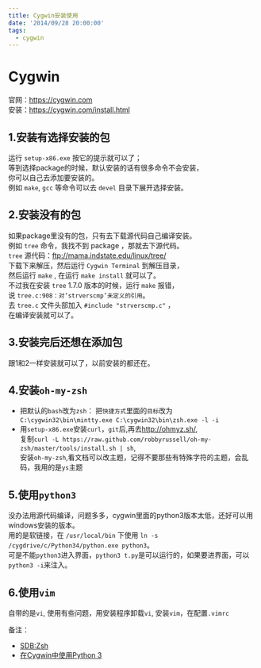 ```yaml
---
title: Cygwin安装使用
date: '2014/09/28 20:00:00'
tags:
  - cygwin
---
```


# Cygwin

官网：<https://cygwin.com><br>
安装：<https://cygwin.com/install.html>

## 1.安装有选择安装的包

运行 `setup-x86.exe` 按它的提示就可以了；<br>
等到选择package的时候，默认安装的话有很多命令不会安装，<br>
你可以自己去添加要安装的。<br>
例如 `make`, `gcc` 等命令可以去 `devel` 目录下展开选择安装。

## 2.安装没有的包

如果package里没有的包，只有去下载源代码自己编译安装。<br>
例如 `tree` 命令，我找不到 package ，那就去下源代码。<br>
`tree` 源代码：<ftp://mama.indstate.edu/linux/tree/><br>
下载下来解压，然后运行 `Cygwin Terminal` 到解压目录，<br>
然后运行 `make` , 在运行 `make install` 就可以了。<br>
不过我在安装 `tree` 1.7.0 版本的时候，运行 `make` 报错，<br>
说 `tree.c:908：对‘strverscmp’未定义的引用`。<br>
去 `tree.c` 文件头部加入 `#include "strverscmp.c"` ，<br>
在编译安装就可以了。

## 3.安装完后还想在添加包

跟1和2一样安装就可以了，以前安装的都还在。

## 4.安装`oh-my-zsh`

- 把默认的`bash`改为`zsh`： 把`快捷方式`里面的`目标`改为`C:\cygwin32\bin\mintty.exe C:\cygwin32\bin\zsh.exe -l -i`
- 用`setup-x86.exe`安装`curl`，`git`后,再去<http://ohmyz.sh/>,<br>
  复制`curl -L https://raw.github.com/robbyrussell/oh-my-zsh/master/tools/install.sh | sh`,<br>
  安装`oh-my-zsh`,看文档可以改主题，记得不要那些有特殊字符的主题，会乱码，我用的是`ys`主题

## 5.使用`python3`

没办法用源代码编译，问题多多，cygwin里面的python3版本太低，还好可以用windows安装的版本。<br>
用的是软链接，在 `/usr/local/bin` 下使用 `ln -s /cygdrive/c/Python34/python.exe python3`。<br>
可是不能`python3`进入界面，`python3 t.py`是可以运行的，如果要进界面，可以`python3 -i`来注入。

## 6.使用`vim`

自带的是`vi`, 使用有些问题，用安装程序卸载`vi`, 安装`vim`，在配置`.vimrc`

备注：

- [SDB:Zsh](https://zh.opensuse.org/index.php?title=SDB:Zsh&variant=zh)
- [在Cygwin中使用Python 3](http://liunian.info/use-python3-in-cygwin.html)
